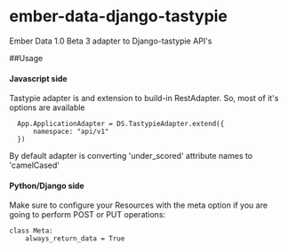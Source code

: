 ember-data-django-tastypie
==========================

Ember Data 1.0 Beta 3 adapter to Django-tastypie API's


##Usage

#### Javascript side

Tastypie adapter is and extension to build-in RestAdapter. So, most of it's options are available

      App.ApplicationAdapter = DS.TastypieAdapter.extend({
          namespace: "api/v1"
      })

By default adapter is converting 'under_scored' attribute names to 'camelCased'

#### Python/Django side
Make sure to configure your Resources with the meta option if you are going to perform POST or PUT operations:


    class Meta:
        always_return_data = True




